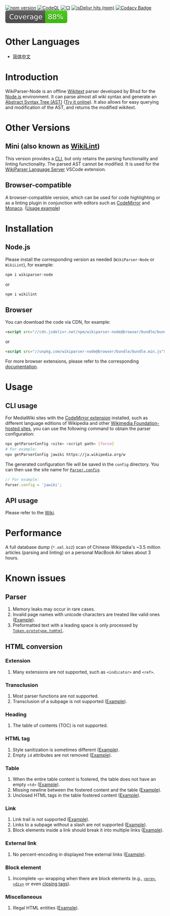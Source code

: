 [![npm version](https://badge.fury.io/js/wikiparser-node.svg)](https://www.npmjs.com/package/wikiparser-node)
[![CodeQL](https://github.com/bhsd-harry/wikiparser-node/actions/workflows/codeql.yml/badge.svg)](https://github.com/bhsd-harry/wikiparser-node/actions/workflows/codeql.yml)
[![CI](https://github.com/bhsd-harry/wikiparser-node/actions/workflows/node.js.yml/badge.svg)](https://github.com/bhsd-harry/wikiparser-node/actions/workflows/node.js.yml)
[![jsDelivr hits (npm)](https://img.shields.io/jsdelivr/npm/hm/wikiparser-node)](https://www.npmjs.com/package/wikiparser-node)
[![Codacy Badge](https://app.codacy.com/project/badge/Grade/a2fbe7641031451baca2947ae6d7891f)](https://app.codacy.com/gh/bhsd-harry/wikiparser-node/dashboard)
![Istanbul coverage](./coverage/badge.svg)

# Other Languages

- [简体中文](./README-%28ZH%29.md)

# Introduction

WikiParser-Node is an offline [Wikitext](https://www.mediawiki.org/wiki/Wikitext) parser developed by Bhsd for the [Node.js](https://nodejs.org/) environment. It can parse almost all wiki syntax and generate an [Abstract Syntax Tree (AST)](https://en.wikipedia.org/wiki/Abstract_syntax_tree) ([Try it online](https://bhsd-harry.github.io/wikiparser-node/#editor)). It also allows for easy querying and modification of the AST, and returns the modified wikitext.

# Other Versions

## Mini (also known as [WikiLint](https://www.npmjs.com/package/wikilint))

This version provides a [CLI](https://en.wikipedia.org/wiki/Command-line_interface), but only retains the parsing functionality and linting functionality. The parsed AST cannot be modified. It is used for the [WikiParser Language Server](https://marketplace.visualstudio.com/items?itemName=Bhsd.vscode-extension-wikiparser) VSCode extension.

## Browser-compatible

A browser-compatible version, which can be used for code highlighting or as a linting plugin in conjunction with editors such as [CodeMirror](https://codemirror.net/) and [Monaco](https://microsoft.github.io/monaco-editor/). ([Usage example](https://bhsd-harry.github.io/wikiparser-node))

# Installation

## Node.js

Please install the corresponding version as needed (`WikiParser-Node` or `WikiLint`), for example:

```sh
npm i wikiparser-node
```

or

```sh
npm i wikilint
```

## Browser

You can download the code via CDN, for example:

```html
<script src="//cdn.jsdelivr.net/npm/wikiparser-node@browser/bundle/bundle.min.js"></script>
```

or

```html
<script src="//unpkg.com/wikiparser-node@browser/bundle/bundle.min.js"></script>
```

For more browser extensions, please refer to the corresponding [documentation](https://github.com/bhsd-harry/wikiparser-node/wiki/Browser-%28EN%29).

# Usage

## CLI usage

For MediaWiki sites with the [CodeMirror extension](https://mediawiki.org/wiki/Extension:CodeMirror) installed, such as different language editions of Wikipedia and other [Wikimedia Foundation-hosted sites](https://meta.wikimedia.org/wiki/Special:SiteMatrix), you can use the following command to obtain the parser configuration:

```sh
npx getParserConfig <site> <script path> [force]
# For example:
npx getParserConfig jawiki https://ja.wikipedia.org/w
```

The generated configuration file will be saved in the `config` directory. You can then use the site name for [`Parser.config`](https://github.com/bhsd-harry/wikiparser-node/wiki/Parser-%28EN%29#config).

```javascript
// For example:
Parser.config = 'jawiki';
```

## API usage

Please refer to the [Wiki](https://github.com/bhsd-harry/wikiparser-node/wiki/Home-%28EN%29).

# Performance

A full database dump (`*.xml.bz2`) scan of Chinese Wikipedia's ~3.5 million articles (parsing and linting) on a personal MacBook Air takes about 3 hours.

# Known issues

## Parser

1. Memory leaks may occur in rare cases.
1. Invalid page names with unicode characters are treated like valid ones ([Example](http://bhsd-harry.github.io/wikiparser-node/tests.html#Render%20invalid%20page%20names%20as%20plain%20text%20(T53090))).
1. Preformatted text with a leading space is only processed by [`Token.prototype.toHtml`](https://github.com/bhsd-harry/wikiparser-node/wiki/Token-%28EN%29#tohtml).

## HTML conversion

### Extension

1. Many extensions are not supported, such as `<indicator>` and `<ref>`.

### Transclusion

1. Most parser functions are not supported.
1. Transclusion of a subpage is not supported ([Example](http://bhsd-harry.github.io/wikiparser-node/tests.html#T2561%3A%20%7B%7B%2FSubpage%7D%7D)).

### Heading

1. The table of contents (TOC) is not supported.

### HTML tag

1. Style sanitization is sometimes different ([Example](http://bhsd-harry.github.io/wikiparser-node/tests.html#CSS%20safety%20test%20(all%20browsers)%3A%20vertical%20tab%20(T57332%20%2F%20CVE-2013-4567))).
1. Empty `id` attributes are not removed ([Example](http://bhsd-harry.github.io/wikiparser-node/tests.html#Sanitizer%3A%20Validating%20the%20contents%20of%20the%20id%20attribute%2C%20empty%20attribute%20syntax%20(T6515))).

### Table

1. When the entire table content is fostered, the table does not have an empty `<td>` ([Example](http://bhsd-harry.github.io/wikiparser-node/tests.html#Templates%3A%20Wiki%20Tables%3A%204.%20Templated%20tags%2C%20no%20content)).
1. Missing newline between the fostered content and the table ([Example](http://bhsd-harry.github.io/wikiparser-node/tests.html#Templates%3A%20Wiki%20Tables%3A%201a.%20Fostering%20of%20entire%20template%20content)).
1. Unclosed HTML tags in the table fostered content ([Example](http://bhsd-harry.github.io/wikiparser-node/tests.html#Fuzz%20testing%3A%20Parser24)).

### Link

1. Link trail is not supported ([Example](https://bhsd-harry.github.io/wikiparser-node/tests.html#1.%20Interaction%20of%20linktrail%20and%20template%20encapsulation)).
1. Links to a subpage without a slash are not supported ([Example](http://bhsd-harry.github.io/wikiparser-node/tests.html#Subpage%20noslash%20link)).
1. Block elements inside a link should break it into multiple links ([Example](http://bhsd-harry.github.io/wikiparser-node/tests.html#%3Cpre%3E%20inside%20a%20link)).

### External link

1. No percent-encoding in displayed free external links ([Example](http://bhsd-harry.github.io/wikiparser-node/tests.html#Parsoid%3A%20pipe%20in%20transclusion%20parameter)).

### Block element

1. Incomplete `<p>` wrapping when there are block elements (e.g., [`<pre>`](http://bhsd-harry.github.io/wikiparser-node/tests.html#%3Cpre%3E%20inside%20a%20link), [`<div>`](http://bhsd-harry.github.io/wikiparser-node/tests.html#Templates%3A%20Scopes%20should%20not%20be%20expanded%20unnecessarily) or even [closing tags](http://bhsd-harry.github.io/wikiparser-node/tests.html#Non-word%20characters%20don't%20terminate%20tag%20names%20(T19663%2C%20T42670%2C%20T54022))).

### Miscellaneous

1. Illegal HTML entities ([Example](http://bhsd-harry.github.io/wikiparser-node/tests.html#Illegal%20character%20references%20(T106578%2C%20T113194))).

